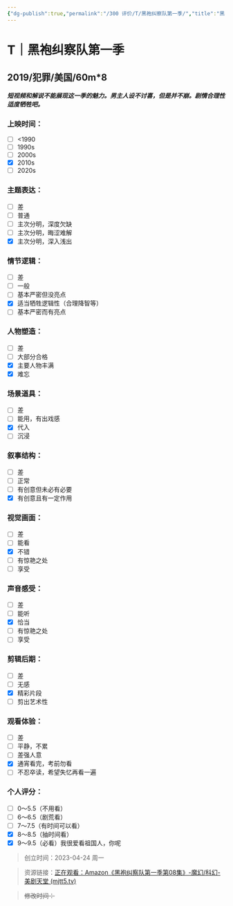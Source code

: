 ```yaml
---
{"dg-publish":true,"permalink":"/300 评价/T/黑袍纠察队第一季/","title":"黑袍纠察队第一季","tags":["T","分类"],"created":"2023-10-15T22:50:47.147+08:00","updated":"2024-01-12T12:03:25.747+08:00"}
---
```



# T｜黑袍纠察队第一季
## 2019/犯罪/美国/60m\*8
***短视频和解说不能展现这一季的魅力。男主人设不讨喜，但是并不崩。剧情合理性适度牺牲吧。***
### 上映时间：
- [ ] <1990
- [ ] 1990s
- [ ] 2000s
- [x] 2010s
- [ ] 2020s
### 主题表达：
- [ ] 差
- [ ] 普通
- [ ] 主次分明，深度欠缺
- [ ] 主次分明，晦涩难解
- [x] 主次分明，深入浅出
### 情节逻辑：
- [ ] 差
- [ ] 一般
- [ ] 基本严密但没亮点
- [x] 适当牺牲逻辑性（合理降智等）
- [ ] 基本严密而有亮点
### 人物塑造：
- [ ] 差
- [ ] 大部分合格
- [x] 主要人物丰满
- [x] 难忘
### 场景道具：
- [ ] 差
- [ ] 能用，有出戏感
- [x] 代入
- [ ] 沉浸
### 叙事结构：
- [ ] 差
- [ ] 正常
- [ ] 有创意但未必有必要
- [x] 有创意且有一定作用
### 视觉画面：
- [ ] 差
- [ ] 能看
- [x] 不错
- [ ] 有惊艳之处
- [ ] 享受
### 声音感受：
- [ ] 差
- [ ] 能听
- [x] 恰当
- [ ] 有惊艳之处
- [ ] 享受
### 剪辑后期：
- [ ] 差
- [ ] 无感
- [x] 精彩片段
- [ ] 剪出艺术性
### 观看体验：
- [ ] 差
- [ ] 平静，不累
- [ ] 差强人意
- [x] 通宵看完，考前勿看
- [ ] 不忍卒读，希望失忆再看一遍
### 个人评分：
- [ ] 0～5.5（不用看）
- [ ] 6～6.5（剧荒看）
- [ ] 7～7.5（有时间可以看）
- [x] 8～8.5（抽时间看）
- [x] 9～9.5（必看）我很爱看祖国人，你呢

>创立时间：2023-04-24 周一

>资源链接：[正在观看：Amazon《黑袍纠察队第一季第08集》-魔幻/科幻-美剧天堂 (mjtt5.tv)](https://www.mjtt5.tv/mhkh/heipaojiuchaduidiyiji/0-8.html)

>~~修改时间：~~



